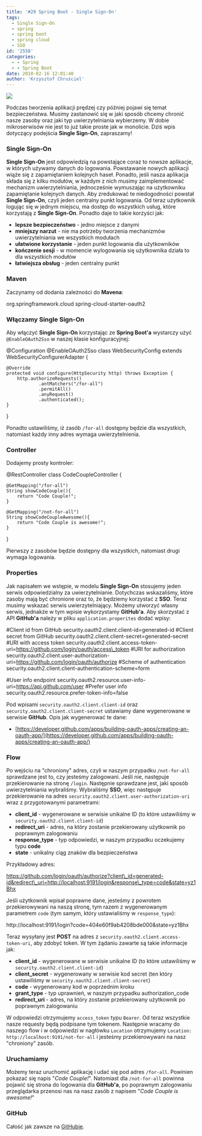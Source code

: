 ```yaml
---
title: '#29 Spring Boot - Single Sign-On'
tags:
  - Single Sign-On
  - spring
  - spring boot
  - spring cloud
  - SSO
id: '2558'
categories:
  - - Spring
  - - Spring Boot
date: 2018-02-16 12:01:40
author: 'Krzysztof Chruściel'
---
```


![](http://codecouple.pl/wp-content/uploads/2017/02/springBootArt.png)

Podczas tworzenia aplikacji prędzej czy później pojawi się temat bezpieczeństwa. Musimy zastanowić się w jaki sposób chcemy chronić nasze zasoby oraz jaki typ uwierzytelniania wybierzemy. W dobie mikroserwisów nie jest to już takie proste jak w monolicie. Dziś wpis dotyczący podejścia **Single Sign-On**, zapraszamy!
<!-- more -->
### Single Sign-On

**Single Sign-On** jest odpowiedzią na powstające coraz to nowsze aplikacje, w których używamy danych do logowania. Powstawanie nowych aplikacji wiąże się z zapamiętaniem kolejnych haseł. Ponadto, jeśli nasza aplikacja składa się z kilku modułów, w każdym z nich musimy zaimplementować mechanizm uwierzytelniania, jednocześnie wymuszając na użytkowniku zapamiętanie kolejnych danych. Aby zredukować te niedogodności powstał **Single Sign-On**, czyli jeden centralny punkt logowania. Od teraz użytkownik logując się w jednym miejscu, ma dostęp do wszystkich usług, które korzystają z **Single Sign-On**. Ponadto daje to takie korzyści jak:

*   **lepsze bezpieczeństwo** - jedno miejsce z danymi
*   **mniejszy narzut** - nie ma potrzeby tworzenia mechanizmów uwierzytelniania we wszystkich modułach
*   **ułatwione korzystanie** - jeden punkt logowania dla użytkowników
*   **kończenie sesji** - w momencie wylogowania się użytkownika działa to dla wszystkich modułów
*   **łatwiejsza obsług** - jeden centralny punkt

### Maven

Zaczynamy od dodania zależności do **Mavena**:

<dependency>
   <groupId>org.springframework.cloud</groupId>
   <artifactId>spring-cloud-starter-oauth2</artifactId>
</dependency>

### Włączamy Single Sign-On

Aby włączyć **Single Sign-On** korzystając ze **Spring Boot'a** wystarczy użyć `@EnableOAuth2Sso` w naszej klasie konfiguracyjnej:

@Configuration
@EnableOAuth2Sso
class WebSecurityConfig extends WebSecurityConfigurerAdapter {

    @Override
    protected void configure(HttpSecurity http) throws Exception {
        http.authorizeRequests()
                .antMatchers("/for-all")
                .permitAll()
                .anyRequest()
                .authenticated();
    }
}

Ponadto ustawiliśmy, iż zasób `/for-all` dostępny będzie dla wszystkich, natomiast każdy inny adres wymaga uwierzytelnienia.

### Controller

Dodajemy prosty kontroler:

@RestController
class CodeCoupleController {

    @GetMapping("/for-all")
    String showCodeCouple(){
        return "Code Couple!";
    }

    @GetMapping("/not-for-all")
    String showCodeCoupleAwesome(){
        return "Code Couple is awesome!";
    }

}

Pierwszy z zasobów będzie dostępny dla wszystkich, natomiast drugi wymaga logowania.

### Properties

Jak napisałem we wstępie, w modelu **Single Sign-On** stosujemy jeden serwis odpowiedzialny za uwierzytelnianie. Dotychczas wskazaliśmy, które zasoby mają być chronione oraz to, że będziemy korzystać z **SSO**. Teraz musimy wskazać serwis uwierzytelniający. Możemy utworzyć własny serwis, jednakże w tym wpisie wykorzystamy **GitHub'a**. Aby skorzystać z API **GitHub'a** należy w pliku `application.properites` dodać wpisy:

#Client id from GitHub
security.oauth2.client.client-id=generated-id
#Client secret from GitHub
security.oauth2.client.client-secret=generated-secret
#URI with access token
security.oauth2.client.access-token-uri=https://github.com/login/oauth/access\_token
#URI for authorization
security.oauth2.client.user-authorization-uri=https://github.com/login/oauth/authorize
#Scheme of authentication
security.oauth2.client.client-authentication-scheme=form

#User info endpoint
security.oauth2.resource.user-info-uri=https://api.github.com/user
#Prefer user info
security.oauth2.resource.prefer-token-info=false

Pod wpisami `security.oauth2.client.client-id` oraz `security.oauth2.client.client-secret` ustawiamy dane wygenerowane w serwisie **GitHub**. Opis jak wygenerować te dane:

*   [https://developer.github.com/apps/building-oauth-apps/creating-an-oauth-app/](https://developer.github.com/apps/building-oauth-apps/creating-an-oauth-app/)

### Flow

Po wejściu na "chroniony" adres, czyli w naszym przypadku `/not-for-all` sprawdzane jest to, czy jesteśmy zalogowani. Jeśli nie, następuje przekierowanie na stronę `/login`. Następnie sprawdzane jest, jaki sposób uwierzytelniania wybraliśmy. Wybraliśmy **SSO**, więc następuje przekierowanie na adres `security.oauth2.client.user-authorization-uri` wraz z przygotowanymi parametrami:

*   **client\_id** - wygenerowane w serwisie unikalne ID (to które ustawiliśmy w `security.oauth2.client.client-id`)
*   **redirect\_uri** - adres, na który zostanie przekierowany użytkownik po poprawnym zalogowaniu
*   **response\_type** - typ odpowiedzi, w naszym przypadku oczekujemy typu **code**
*   **state** - unikalny ciąg znaków dla bezpieczeństwa

Przykładowy adres:

https://github.com/login/oauth/authorize?client\_id=generated-id&redirect\_uri=http://localhost:9191/login&response\_type=code&state=yz1Bhx

Jeśli użytkownik wpisał poprawne dane, jesteśmy z powrotem przekierowywani na naszą stronę, tym razem z wygenerowanym parametrem `code` (tym samym, który ustawialiśmy w `response_type`):

http://localhost:9191/login?code=404e60f9ab4208bde000&state=yz1Bhx

Teraz wysyłany jest **POST** na adres z `security.oauth2.client.access-token-uri`, aby zdobyć token. W tym żądaniu zawarte są takie informacje jak:

*   **client\_id** - wygenerowane w serwisie unikalne ID (to które ustawiliśmy w `security.oauth2.client.client-id`)
*   **client\_secret** - wygenerowany w serwisie kod secret (ten który ustawiliśmy w `security.oauth2.client.client-secret`)
*   **code** - wygenerowany kod w poprzednim kroku
*   **grant\_type** - typ uprawnień, w naszym przypadku authorization\_code
*   **redirect\_uri** - adres, na który zostanie przekierowany użytkownik po poprawnym zalogowaniu

W odpowiedzi otrzymujemy `access_token` typu `Bearer`. Od teraz wszystkie nasze requesty będą podpisane tym tokenem. Następnie wracamy do naszego flow i w odpowiedzi w nagłówku `Location` otrzymujemy `Location: http://localhost:9191/not-for-all` i jesteśmy przekierowywani na nasz "chroniony" zasób.

### Uruchamiamy

Możemy teraz uruchomić aplikację i udać się pod adres `/for-all`. Powinien pokazać się napis "_Code Couple!_". Natomiast dla `/not-for-all` powinna pojawić się strona do logowania dla **GitHub'a**, po poprawnym zalogowaniu przeglądarka przenosi nas na nasz zasób z napisem "_Code Couple is awesome!_"

### GitHub

Całość jak zawsze na [GitHubie](https://github.com/kchrusciel/Spring-Boot-Examples/tree/master/spring-boot-sso-example).